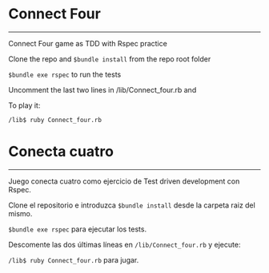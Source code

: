 # Connect Four
-------------------
Connect Four game as TDD with Rspec practice

Clone the repo and `$bundle install` from the repo root folder

`$bundle exe rspec` to run the tests

Uncomment the last two lines in /lib/Connect_four.rb and

To play it:

`/lib$ ruby Connect_four.rb` 

# Conecta cuatro
-------------------
Juego conecta cuatro como ejercicio de Test driven development con Rspec.

Clone el repositorio e introduzca `$bundle install` desde la carpeta raiz del mismo.

`$bundle exe rspec` para ejecutar los tests.

Descomente las dos últimas líneas en `/lib/Connect_four.rb` y ejecute:

`/lib$ ruby Connect_four.rb` para jugar.
